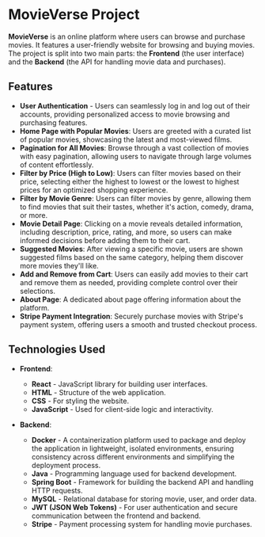 # MovieVerse Project

**MovieVerse** is an online platform where users can browse and purchase movies. It features a user-friendly website for browsing and buying movies. The project is split into two main parts: the **Frontend** (the user interface) and the **Backend** (the API for handling movie data and purchases).

## Features

- **User Authentication** - Users can seamlessly log in and log out of their accounts, providing personalized access to movie browsing and purchasing features.
- **Home Page with Popular Movies**: Users are greeted with a curated list of popular movies, showcasing the latest and most-viewed films.
- **Pagination for All Movies**: Browse through a vast collection of movies with easy pagination, allowing users to navigate through large volumes of content effortlessly.
- **Filter by Price (High to Low)**: Users can filter movies based on their price, selecting either the highest to lowest or the lowest to highest prices for an optimized shopping experience.
- **Filter by Movie Genre**: Users can filter movies by genre, allowing them to find movies that suit their tastes, whether it's action, comedy, drama, or more.
- **Movie Detail Page**: Clicking on a movie reveals detailed information, including description, price, rating, and more, so users can make informed decisions before adding them to their cart.
- **Suggested Movies**: After viewing a specific movie, users are shown suggested films based on the same category, helping them discover more movies they'll like.
- **Add and Remove from Cart**: Users can easily add movies to their cart and remove them as needed, providing complete control over their selections.
- **About Page**: A dedicated about page offering information about the platform.
- **Stripe Payment Integration**: Securely purchase movies with Stripe's payment system, offering users a smooth and trusted checkout process.

## Technologies Used

- **Frontend**:

  - **React** - JavaScript library for building user interfaces.
  - **HTML** - Structure of the web application.
  - **CSS** - For styling the website.
  - **JavaScript** - Used for client-side logic and interactivity.

- **Backend**:
  - **Docker** - A containerization platform used to package and deploy the application in lightweight, isolated environments, ensuring consistency across different environments and simplifying the deployment process.
  - **Java** - Programming language used for backend development.
  - **Spring Boot** - Framework for building the backend API and handling HTTP requests.
  - **MySQL** - Relational database for storing movie, user, and order data.
  - **JWT (JSON Web Tokens)** - For user authentication and secure communication between the frontend and backend.
  - **Stripe** - Payment processing system for handling movie purchases.
